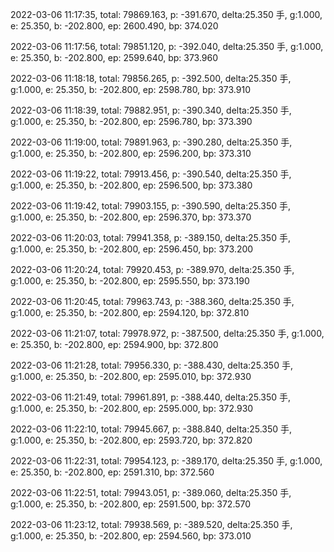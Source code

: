 2022-03-06 11:17:35, total: 79869.163, p: -391.670, delta:25.350 手, g:1.000, e: 25.350, b: -202.800, ep: 2600.490, bp: 374.020

2022-03-06 11:17:56, total: 79851.120, p: -392.040, delta:25.350 手, g:1.000, e: 25.350, b: -202.800, ep: 2599.640, bp: 373.960

2022-03-06 11:18:18, total: 79856.265, p: -392.500, delta:25.350 手, g:1.000, e: 25.350, b: -202.800, ep: 2598.780, bp: 373.910

2022-03-06 11:18:39, total: 79882.951, p: -390.340, delta:25.350 手, g:1.000, e: 25.350, b: -202.800, ep: 2596.780, bp: 373.390

2022-03-06 11:19:00, total: 79891.963, p: -390.280, delta:25.350 手, g:1.000, e: 25.350, b: -202.800, ep: 2596.200, bp: 373.310

2022-03-06 11:19:22, total: 79913.456, p: -390.540, delta:25.350 手, g:1.000, e: 25.350, b: -202.800, ep: 2596.500, bp: 373.380

2022-03-06 11:19:42, total: 79903.155, p: -390.590, delta:25.350 手, g:1.000, e: 25.350, b: -202.800, ep: 2596.370, bp: 373.370

2022-03-06 11:20:03, total: 79941.358, p: -389.150, delta:25.350 手, g:1.000, e: 25.350, b: -202.800, ep: 2596.450, bp: 373.200

2022-03-06 11:20:24, total: 79920.453, p: -389.970, delta:25.350 手, g:1.000, e: 25.350, b: -202.800, ep: 2595.550, bp: 373.190

2022-03-06 11:20:45, total: 79963.743, p: -388.360, delta:25.350 手, g:1.000, e: 25.350, b: -202.800, ep: 2594.120, bp: 372.810

2022-03-06 11:21:07, total: 79978.972, p: -387.500, delta:25.350 手, g:1.000, e: 25.350, b: -202.800, ep: 2594.900, bp: 372.800

2022-03-06 11:21:28, total: 79956.330, p: -388.430, delta:25.350 手, g:1.000, e: 25.350, b: -202.800, ep: 2595.010, bp: 372.930

2022-03-06 11:21:49, total: 79961.891, p: -388.440, delta:25.350 手, g:1.000, e: 25.350, b: -202.800, ep: 2595.000, bp: 372.930

2022-03-06 11:22:10, total: 79945.667, p: -388.840, delta:25.350 手, g:1.000, e: 25.350, b: -202.800, ep: 2593.720, bp: 372.820

2022-03-06 11:22:31, total: 79954.123, p: -389.170, delta:25.350 手, g:1.000, e: 25.350, b: -202.800, ep: 2591.310, bp: 372.560

2022-03-06 11:22:51, total: 79943.051, p: -389.060, delta:25.350 手, g:1.000, e: 25.350, b: -202.800, ep: 2591.500, bp: 372.570

2022-03-06 11:23:12, total: 79938.569, p: -389.520, delta:25.350 手, g:1.000, e: 25.350, b: -202.800, ep: 2594.560, bp: 373.010